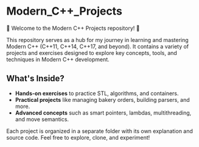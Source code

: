 # Modern_C++_Projects

🚀 Welcome to the Modern C++ Projects repository! 🎉  

This repository serves as a hub for my journey in learning and mastering Modern C++ (C++11, C++14, C++17, and beyond). It contains a variety of projects and exercises designed to explore key concepts, tools, and techniques in Modern C++ development.  

## What's Inside?  
- **Hands-on exercises** to practice STL, algorithms, and containers.  
- **Practical projects** like managing bakery orders, building parsers, and more.  
- **Advanced concepts** such as smart pointers, lambdas, multithreading, and move semantics.  

Each project is organized in a separate folder with its own explanation and source code. Feel free to explore, clone, and experiment!  
